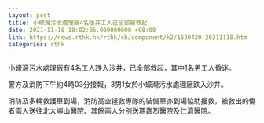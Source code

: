 ```yaml
---
layout: post
title: 小蠔灣污水處理廠4名墮井工人已全部被救起
date: 2021-11-18 18:02:06.000000000 +08:00
link: https://news.rthk.hk/rthk/ch/component/k2/1620420-20211118.htm
categories: rthk
---
```


小蠔灣污水處理廠有4名工人跌入沙井，已全部救起，其中1名男工人昏迷。

警方及消防下午約4時03分接報，3男1女於小蠔灣污水處理廠跌入沙井。

消防及多輛救護車到場，消防高空拯救專隊的裝備車亦到場協助搜救，被救出的傷者兩人送往北大嶼山醫院、其餘兩人分別送瑪嘉烈醫院及仁濟醫院。
